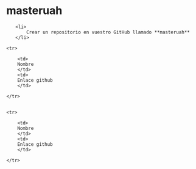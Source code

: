 # masteruah
<ol>

    <li>
        Crear un repositorio en vuestro GitHub llamado **masteruah**
    </li>
    
</ol>




<table>

    <tr>

        <td>
        Nombre
        </td>
        <td>
        Enlace github
        </td>

    </tr>
    
    
    <tr>

        <td>
        Nombre
        </td>
        <td>
        Enlace github
        </td>

    </tr>
    
</table>
